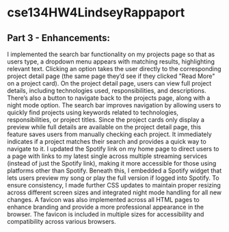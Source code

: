 # cse134HW4LindseyRappaport
## Part 3 - Enhancements:
I implemented the search bar functionality on my projects page so that as users type, a dropdown menu appears with matching results, highlighting relevant text. Clicking an option takes the user directly to the corresponding project detail page (the same page they’d see if they clicked "Read More" on a project card). On the project detail page, users can view full project details, including technologies used, responsibilities, and descriptions. There’s also a button to navigate back to the projects page, along with a night mode option. The search bar improves navigation by allowing users to quickly find projects using keywords related to technologies, responsibilities, or project titles. Since the project cards only display a preview while full details are available on the project detail page, this feature saves users from manually checking each project. It immediately indicates if a project matches their search and provides a quick way to navigate to it. I updated the Spotify link on my home page to direct users to a page with links to my latest single across multiple streaming services (instead of just the Spotify link), making it more accessible for those using platforms other than Spotify. Beneath this, I embedded a Spotify widget that lets users preview my song or play the full version if logged into Spotify. To ensure consistency, I made further CSS updates to maintain proper resizing across different screen sizes and integrated night mode handling for all new changes. A favicon was also implemented across all HTML pages to enhance branding and provide a more professional appearance in the browser. The favicon is included in multiple sizes for accessibility and compatibility across various browsers.
